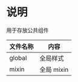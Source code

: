 # 说明

用于存放公共组件

| 文件名称 | 内容       |
| -------- | ---------- |
| global   | 全局样式   |
| mixin    | 全局 mixin |
